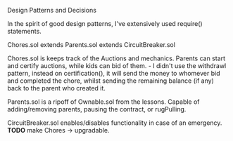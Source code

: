 Design Patterns and Decisions

In the spirit of good design patterns, I've extensively used require() statements. 

Chores.sol extends Parents.sol extends CircuitBreaker.sol

Chores.sol is keeps track of the Auctions and mechanics. Parents can start and certify auctions, while kids can bid of them. 
    - I didn't use the withdrawl pattern, instead on certification(), it will send the money to whomever bid and completed the chore, whilst sending the remaining balance (if any) back to the parent who created it. 

Parents.sol is a ripoff of Ownable.sol from the lessons. Capable of adding/removing parents, pausing the contract, or rugPulling. 

CircuitBreaker.sol enables/disables functionality in case of an emergency. **TODO** make Chores -> upgradable. 
